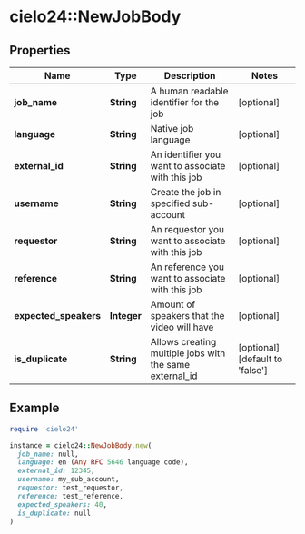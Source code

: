 # cielo24::NewJobBody

## Properties

| Name | Type | Description | Notes |
| ---- | ---- | ----------- | ----- |
| **job_name** | **String** | A human readable identifier for the job | [optional] |
| **language** | **String** | Native job language | [optional] |
| **external_id** | **String** | An identifier you want to associate with this job | [optional] |
| **username** | **String** | Create the job in specified sub-account | [optional] |
| **requestor** | **String** | An requestor you want to associate with this job | [optional] |
| **reference** | **String** | An reference you want to associate with this job | [optional] |
| **expected_speakers** | **Integer** | Amount of speakers that the video will have | [optional] |
| **is_duplicate** | **String** | Allows creating multiple jobs with the same external_id | [optional][default to &#39;false&#39;] |

## Example

```ruby
require 'cielo24'

instance = cielo24::NewJobBody.new(
  job_name: null,
  language: en (Any RFC 5646 language code),
  external_id: 12345,
  username: my_sub_account,
  requestor: test_requestor,
  reference: test_reference,
  expected_speakers: 40,
  is_duplicate: null
)
```

